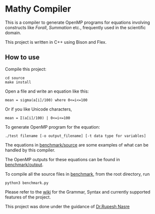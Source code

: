 # Mathy Compiler

This is a compiler to generate OpenMP programs for equations involving constructs like _Forall_, _Summation_ etc., frequently used in the scientific domain.

This project is written in C++ using Bison and Flex.

## How to use

Compile this project:
```
cd source
make install
```

Open a file and write an equation like this:

```
mean = sigma(a[i]/100) where 0<=i<=100
```

Or if you like Unicode characters, 
```
mean = Σ(a[i]/100) | 0<=i<=100
```

To generate OpenMP program for the equation:
```
./test filename [-o output_filename] [-t data type for variables]
```

The equations in [benchmark/source](./benchmark/source) are some examples of what can be handled by this compiler. 

The OpenMP outputs for these equations can be found in [benchmark/output](benchmark/output).

To compile all the source files in [benchmark](./benchmark/), from the root directory, run
```
python3 benchmark.py
```

Please refer to the [wiki](https://github.com/adharshkamath/Mathy-Compiler/wiki) for the Grammar, Syntax and currently supported features of the project.

This project was done under the guidance of [Dr.Rupesh Nasre](https://www.cse.iitm.ac.in/~rupesh)
